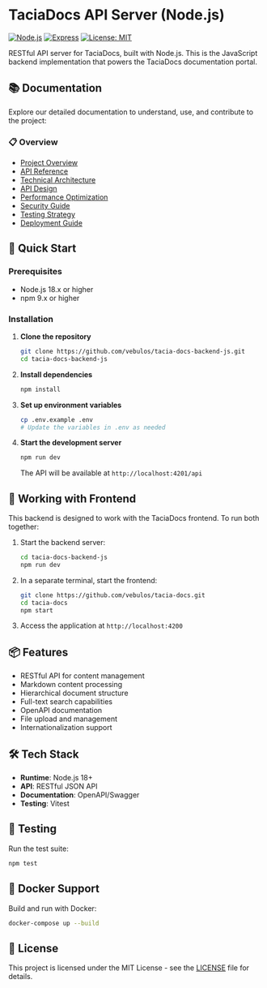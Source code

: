 # TaciaDocs API Server (Node.js)

[![Node.js](https://img.shields.io/badge/Node.js-43853D?style=for-the-badge&logo=node.js&logoColor=white)](https://nodejs.org/)
[![Express](https://img.shields.io/badge/Express.js-404D59?style=for-the-badge)](https://expressjs.com/)
[![License: MIT](https://img.shields.io/badge/License-MIT-yellow.svg?style=for-the-badge)](https://opensource.org/licenses/MIT)

RESTful API server for TaciaDocs, built with Node.js. This is the JavaScript backend implementation that powers the TaciaDocs documentation portal.

## 📚 Documentation

Explore our detailed documentation to understand, use, and contribute to the project:

### 📋 Overview
- [Project Overview](docs/01-overview.md)
- [API Reference](docs/03-api-reference.md)
- [Technical Architecture](docs/04-technical-architecture.md)
- [API Design](docs/07-api-design.md)
- [Performance Optimization](docs/08-performance-optimization.md)
- [Security Guide](docs/09-security-guide.md)
- [Testing Strategy](docs/10-testing-strategy.md)
- [Deployment Guide](docs/11-deployment-guide.md)

## 🚀 Quick Start

### Prerequisites
- Node.js 18.x or higher
- npm 9.x or higher

### Installation

1. **Clone the repository**
   ```bash
   git clone https://github.com/vebulos/tacia-docs-backend-js.git
   cd tacia-docs-backend-js
   ```

2. **Install dependencies**
   ```bash
   npm install
   ```

3. **Set up environment variables**
   ```bash
   cp .env.example .env
   # Update the variables in .env as needed
   ```

4. **Start the development server**
   ```bash
   npm run dev
   ```
   The API will be available at `http://localhost:4201/api`

## 🔄 Working with Frontend

This backend is designed to work with the TaciaDocs frontend. To run both together:

1. Start the backend server:
   ```bash
   cd tacia-docs-backend-js
   npm run dev
   ```

2. In a separate terminal, start the frontend:
   ```bash
   git clone https://github.com/vebulos/tacia-docs.git
   cd tacia-docs
   npm start
   ```

3. Access the application at `http://localhost:4200`

## 📦 Features

- RESTful API for content management
- Markdown content processing
- Hierarchical document structure
- Full-text search capabilities
- OpenAPI documentation
- File upload and management
- Internationalization support

## 🛠 Tech Stack

- **Runtime**: Node.js 18+
- **API**: RESTful JSON API
- **Documentation**: OpenAPI/Swagger
- **Testing**: Vitest

## 🧪 Testing

Run the test suite:
```bash
npm test
```

## 🐳 Docker Support

Build and run with Docker:
```bash
docker-compose up --build
```

## 📄 License

This project is licensed under the MIT License - see the [LICENSE](LICENSE) file for details.
